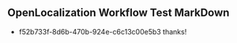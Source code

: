 ## OpenLocalization Workflow Test MarkDown
* f52b733f-8d6b-470b-924e-c6c13c00e5b3 
thanks!<!--HONumber=Mar16_HO1-->
